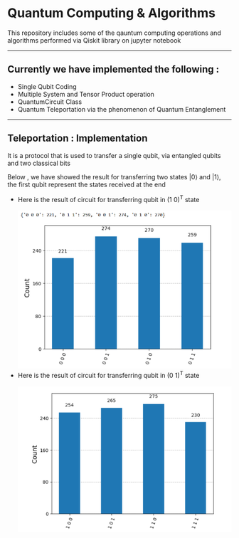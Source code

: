 # Quantum Computing & Algorithms
This repository includes some of the qauntum computing operations and algorithms performed via Qiskit library on jupyter notebook
<br>
<hr>
<h2>Currently we have implemented the following : </h2>
<ul>
  <li>Single Qubit Coding</li>
  <li>Multiple System and Tensor Product operation</li>
  <li>QuantumCircuit Class</li>
  <li>Quantum Teleportation via the phenomenon of Quantum Entanglement</li>
</ul>
<hr>
<h2>Teleportation : Implementation</h2>
<p>It is a protocol that is used to transfer a single qubit, via entangled qubits and two classical bits</p>
<p>Below , we have showed the result for transferring two states |0⟩ and |1⟩, the first qubit represent the states received at the end
<ul>
  <li>Here is the result of circuit for transferring qubit in (1 0)<sup>T</sup> state<br><br><img src="asset/teleportation-qubit-0.png"></li>
  <li>Here is the result of circuit for transferring qubit in (0 1)<sup>T</sup> state<br><br><img src="asset/teleportation-qubit-1.png"></li>
</ul>
